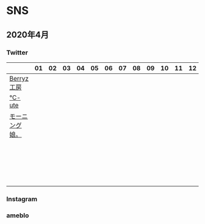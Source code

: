 # SNS

## 2020年4月

### Twitter

| | 01 | 02 | 03 | 04 | 05 | 06 | 07 | 08 | 09 | 10 | 11 | 12 | 13 | 14 | 15 | 16 | 17 | 18 | 19 | 20 | 21 | 22 | 23 | 24 | 25 | 26 | 27 | 28 | 29 | 30 |
|---|---|---|---|---|---|---|---|---|---|---|---|---|---|---|---|---|---|---|---|---|---|---|---|---|---|---|---|---|---|---|
| [Berryz工房](https://twitter.com/Berryz_kobo/with_replies) | | | | | | | | | | | | | | | | | | | | | | | | | | | | | | |
| [℃-ute](https://twitter.com/Cute_upfront/with_replies) | | | | | | | | | | | | | | | | | | | | | | | | | | | | | | |
| [モーニング娘。](https://twitter.com/MorningMusumeMg/with_replies) | | | | | | | | | | | | | | | | | | | | | | | | | | | | | | |
| []() | | | | | | | | | | | | | | | | | | | | | | | | | | | | | | |
| []() | | | | | | | | | | | | | | | | | | | | | | | | | | | | | | |
| []() | | | | | | | | | | | | | | | | | | | | | | | | | | | | | | |
| []() | | | | | | | | | | | | | | | | | | | | | | | | | | | | | | |
| []() | | | | | | | | | | | | | | | | | | | | | | | | | | | | | | |
| []() | | | | | | | | | | | | | | | | | | | | | | | | | | | | | | |
| []() | | | | | | | | | | | | | | | | | | | | | | | | | | | | | | |
| []() | | | | | | | | | | | | | | | | | | | | | | | | | | | | | | |
| []() | | | | | | | | | | | | | | | | | | | | | | | | | | | | | | |
| []() | | | | | | | | | | | | | | | | | | | | | | | | | | | | | | |
| []() | | | | | | | | | | | | | | | | | | | | | | | | | | | | | | |
| []() | | | | | | | | | | | | | | | | | | | | | | | | | | | | | | |
| []() | | | | | | | | | | | | | | | | | | | | | | | | | | | | | | |
| []() | | | | | | | | | | | | | | | | | | | | | | | | | | | | | | |
| []() | | | | | | | | | | | | | | | | | | | | | | | | | | | | | | |
| []() | | | | | | | | | | | | | | | | | | | | | | | | | | | | | | |
| []() | | | | | | | | | | | | | | | | | | | | | | | | | | | | | | |
| []() | | | | | | | | | | | | | | | | | | | | | | | | | | | | | | |
| []() | | | | | | | | | | | | | | | | | | | | | | | | | | | | | | |
| []() | | | | | | | | | | | | | | | | | | | | | | | | | | | | | | |



### Instagram

### ameblo
